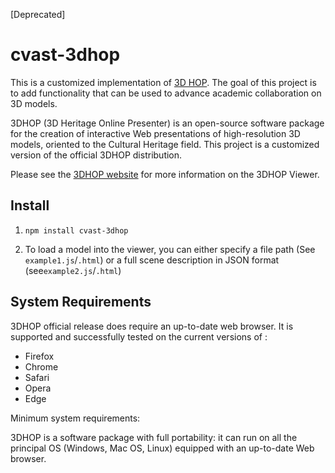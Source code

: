 [Deprecated]

# cvast-3dhop

This is a customized implementation of [3D HOP](https://github.com/cnr-isti-vclab/3DHOP). The goal of this project is to add functionality that can be used to advance academic collaboration on 3D models. 

3DHOP (3D Heritage Online Presenter) is an open-source software package for the creation of interactive Web presentations of high-resolution 3D models, oriented to the Cultural Heritage field. This project is a customized version of the official 3DHOP distribution.

Please see the [3DHOP website](http://vcg.isti.cnr.it/3dhop/) for more information on the 3DHOP Viewer.


## Install

1. `npm install cvast-3dhop`

2.  To load a model into the viewer, you can either specify a file path (See `example1.js`/`.html`) or a full scene description in JSON format (see`example2.js`/`.html`)


## System Requirements

3DHOP official release does require an up-to-date web browser. It is supported and successfully tested on the current versions of :

* Firefox
* Chrome
* Safari
* Opera
* Edge

Minimum system requirements:

3DHOP is a software package with full portability: it can run on all the principal OS (Windows, Mac OS, Linux) equipped with an up-to-date Web browser. 
